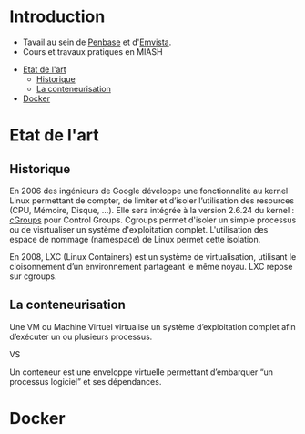 # Introduction
* Tavail au sein de [Penbase](https://www.penbase.com/) et d'[Emvista](https://www.emvista.com/).
* Cours et travaux pratiques en MIASH


<!--ts-->
* [Etat de l'art](#Etat-de-l'art)
	+ [Historique](#Historique)
	+ [La conteneurisation](#La-conteneurisation)
* [Docker](#Docker)
<!--te-->



# Etat de l'art


## Historique

En 2006 des ingénieurs de Google développe une fonctionnalité au kernel Linux permettant de compter, de limiter et d’isoler l’utilisation des resources (CPU, Mémoire, Disque, …). Elle sera intégrée à la version 2.6.24 du kernel : [cGroups](https://www.kernel.org/doc/Documentation/cgroup-v1/cgroups.txt) pour Control Groups. Cgroups permet d'isoler un simple processus ou de visrtualiser un système d'exploitation complet.
L'utilisation des espace de nommage (namespace) de Linux permet cette isolation.

En 2008, LXC (Linux Containers) est un système de virtualisation, utilisant le cloisonnement d’un environnement partageant le même noyau. LXC repose sur cgroups.

## La conteneurisation

Une VM ou Machine Virtuel virtualise un système d’exploitation complet afin d’exécuter un ou plusieurs processus.

VS

Un conteneur est une enveloppe virtuelle permettant d’embarquer “un processus logiciel” et ses dépendances.

# Docker

